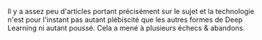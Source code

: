 Il y a assez peu d'articles portant précisément sur le sujet et la technologie n'est pour l'instant pas autant plébiscité que les autres formes de Deep Learning ni autant poussé. Cela a mené à plusieurs échecs & abandons.

